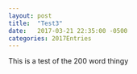 ```yaml
---
layout: post
title:  "Test3"
date:   2017-03-21 22:35:00 -0500
categories: 2017Entries
---
```

This is a test of the 200 word thingy


